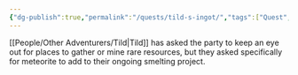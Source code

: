 ```yaml
---
{"dg-publish":true,"permalink":"/quests/tild-s-ingot/","tags":["Quest","Faerun"]}
---
```


[[People/Other Adventurers/Tild\|Tild]] has asked the party to keep an eye out for places to gather or mine rare resources, but they asked specifically for meteorite to add to their ongoing smelting project.  